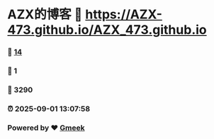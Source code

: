# AZX的博客 :link: https://AZX-473.github.io/AZX_473.github.io 
### :page_facing_up: [14](https://AZX-473.github.io/AZX_473.github.io/tag.html) 
### :speech_balloon: 1 
### :hibiscus: 3290 
### :alarm_clock: 2025-09-01 13:07:58 
### Powered by :heart: [Gmeek](https://github.com/Meekdai/Gmeek)
